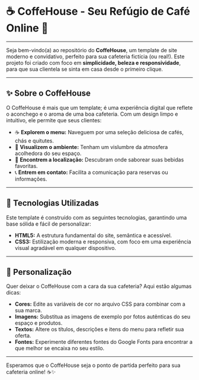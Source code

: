 # ☕ CoffeHouse - Seu Refúgio de Café Online 🌿

---

Seja bem-vindo(a) ao repositório do **CoffeHouse**, um template de site moderno e convidativo, perfeito para sua cafeteria fictícia (ou real!). Este projeto foi criado com foco em **simplicidade, beleza e responsividade**, para que sua clientela se sinta em casa desde o primeiro clique.

---

## ✨ Sobre o CoffeHouse

O CoffeHouse é mais que um template; é uma experiência digital que reflete o aconchego e o aroma de uma boa cafeteria. Com um design limpo e intuitivo, ele permite que seus clientes:

* ☕ **Explorem o menu:** Naveguem por uma seleção deliciosa de cafés, chás e quitutes.
* 📸 **Visualizem o ambiente:** Tenham um vislumbre da atmosfera acolhedora do seu espaço.
* 📍 **Encontrem a localização:** Descubram onde saborear suas bebidas favoritas.
* 📞 **Entrem em contato:** Facilita a comunicação para reservas ou informações.

---

## 🚀 Tecnologias Utilizadas

Este template é construído com as seguintes tecnologias, garantindo uma base sólida e fácil de personalizar:

* **HTML5:** A estrutura fundamental do site, semântica e acessível.
* **CSS3:** Estilização moderna e responsiva, com foco em uma experiência visual agradável em qualquer dispositivo.

---

## 🎨 Personalização

Quer deixar o CoffeHouse com a cara da sua cafeteria? Aqui estão algumas dicas:

* **Cores:** Edite as variáveis de cor no arquivo CSS para combinar com a sua marca.
* **Imagens:** Substitua as imagens de exemplo por fotos autênticas do seu espaço e produtos.
* **Textos:** Altere os títulos, descrições e itens do menu para refletir sua oferta.
* **Fontes:** Experimente diferentes fontes do Google Fonts para encontrar a que melhor se encaixa no seu estilo.

---

Esperamos que o CoffeHouse seja o ponto de partida perfeito para sua cafeteria online! ☕✨